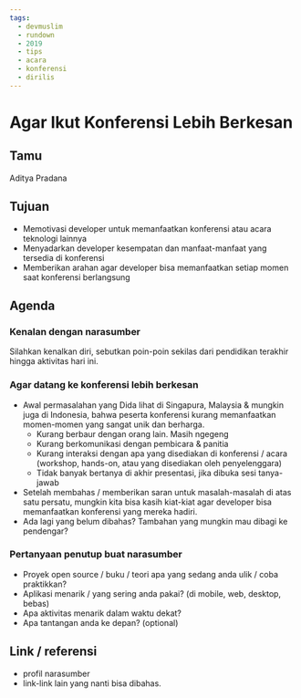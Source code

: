 ```yaml
---
tags:
  - devmuslim
  - rundown
  - 2019
  - tips
  - acara
  - konferensi
  - dirilis
---
```


# Agar Ikut Konferensi Lebih Berkesan

## Tamu

Aditya Pradana

## Tujuan

- Memotivasi developer untuk memanfaatkan konferensi atau acara teknologi lainnya
- Menyadarkan developer kesempatan dan manfaat-manfaat yang tersedia di konferensi
- Memberikan arahan agar developer bisa memanfaatkan setiap momen saat konferensi berlangsung

## Agenda

### Kenalan dengan narasumber

Silahkan kenalkan diri, sebutkan poin-poin sekilas dari pendidikan terakhir hingga aktivitas hari ini.

### Agar datang ke konferensi lebih berkesan

- Awal permasalahan yang Dida lihat di Singapura, Malaysia & mungkin juga di Indonesia, bahwa peserta konferensi kurang memanfaatkan momen-momen yang sangat unik dan berharga.
  - Kurang berbaur dengan orang lain. Masih ngegeng
  - Kurang berkomunikasi dengan pembicara & panitia
  - Kurang interaksi dengan apa yang disediakan di konferensi / acara (workshop, hands-on, atau yang disediakan oleh penyelenggara)
  - Tidak banyak bertanya di akhir presentasi, jika dibuka sesi tanya-jawab
- Setelah membahas / memberikan saran untuk masalah-masalah di atas satu persatu, mungkin kita bisa kasih kiat-kiat agar developer bisa memanfaatkan konferensi yang mereka hadiri.
- Ada lagi yang belum dibahas? Tambahan yang mungkin mau dibagi ke pendengar?

### Pertanyaan penutup buat narasumber

- Proyek open source / buku / teori apa yang sedang anda ulik / coba praktikkan?
- Aplikasi menarik / yang sering anda pakai? (di mobile, web, desktop, bebas)
- Apa aktivitas menarik dalam waktu dekat?
- Apa tantangan anda ke depan? (optional)

## Link / referensi

- profil narasumber
- link-link lain yang nanti bisa dibahas.